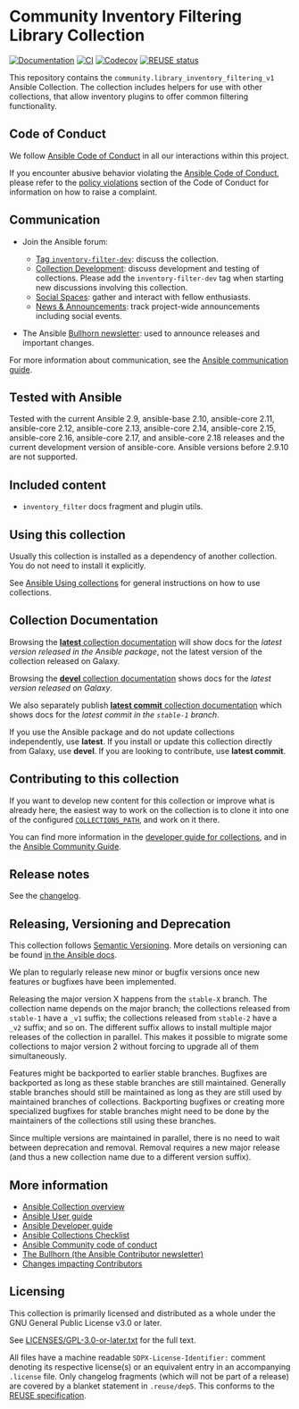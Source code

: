 <!--
Copyright (c) Ansible Project
GNU General Public License v3.0+ (see LICENSES/GPL-3.0-or-later.txt or https://www.gnu.org/licenses/gpl-3.0.txt)
SPDX-License-Identifier: GPL-3.0-or-later
-->

# Community Inventory Filtering Library Collection
[![Documentation](https://img.shields.io/badge/docs-brightgreen.svg)](https://docs.ansible.com/ansible/devel/collections/community/library_inventory_filtering_v1/)
[![CI](https://github.com/ansible-collections/community.library_inventory_filtering/actions/workflows/ansible-test.yml/badge.svg?branch=stable-1)](https://github.com/ansible-collections/community.library_inventory_filtering/actions)
[![Codecov](https://img.shields.io/codecov/c/github/ansible-collections/community.library_inventory_filtering)](https://codecov.io/gh/ansible-collections/community.library_inventory_filtering)
[![REUSE status](https://api.reuse.software/badge/github.com/ansible-collections/community.library_inventory_filtering)](https://api.reuse.software/info/github.com/ansible-collections/community.library_inventory_filtering)

This repository contains the `community.library_inventory_filtering_v1` Ansible Collection. The collection includes helpers for use with other collections, that allow inventory plugins to offer common filtering functionality.

## Code of Conduct

We follow [Ansible Code of Conduct](https://docs.ansible.com/ansible/latest/community/code_of_conduct.html) in all our interactions within this project.

If you encounter abusive behavior violating the [Ansible Code of Conduct](https://docs.ansible.com/ansible/latest/community/code_of_conduct.html), please refer to the [policy violations](https://docs.ansible.com/ansible/latest/community/code_of_conduct.html#policy-violations) section of the Code of Conduct for information on how to raise a complaint.

## Communication

* Join the Ansible forum:
  * [Tag `inventory-filter-dev`](https://forum.ansible.com/tag/inventory-filter-dev): discuss the collection.
  * [Collection Development](https://forum.ansible.com/c/project/collection-development/27): discuss development and testing of collections. Please add the `inventory-filter-dev` tag when starting new discussions involving this collection.
  * [Social Spaces](https://forum.ansible.com/c/chat/4): gather and interact with fellow enthusiasts.
  * [News & Announcements](https://forum.ansible.com/c/news/5): track project-wide announcements including social events.

* The Ansible [Bullhorn newsletter](https://docs.ansible.com/ansible/devel/community/communication.html#the-bullhorn): used to announce releases and important changes.

For more information about communication, see the [Ansible communication guide](https://docs.ansible.com/ansible/devel/community/communication.html).

## Tested with Ansible

Tested with the current Ansible 2.9, ansible-base 2.10, ansible-core 2.11, ansible-core 2.12, ansible-core 2.13, ansible-core 2.14, ansible-core 2.15, ansible-core 2.16, ansible-core 2.17, and ansible-core 2.18 releases and the current development version of ansible-core. Ansible versions before 2.9.10 are not supported.

## Included content

- `inventory_filter` docs fragment and plugin utils.

## Using this collection

Usually this collection is installed as a dependency of another collection. You do not need to install it explicitly.

See [Ansible Using collections](https://docs.ansible.com/ansible/latest/user_guide/collections_using.html) for general instructions on how to use collections.

## Collection Documentation

Browsing the [**latest** collection documentation](https://docs.ansible.com/ansible/latest/collections/community/library_inventory_filtering_v1) will show docs for the _latest version released in the Ansible package_, not the latest version of the collection released on Galaxy.

Browsing the [**devel** collection documentation](https://docs.ansible.com/ansible/devel/collections/community/library_inventory_filtering_v1) shows docs for the _latest version released on Galaxy_.

We also separately publish [**latest commit** collection documentation](https://ansible-collections.github.io/community.library_inventory_filtering/branch/stable-1/) which shows docs for the _latest commit in the `stable-1` branch_.

If you use the Ansible package and do not update collections independently, use **latest**. If you install or update this collection directly from Galaxy, use **devel**. If you are looking to contribute, use **latest commit**.

## Contributing to this collection

If you want to develop new content for this collection or improve what is already here, the easiest way to work on the collection is to clone it into one of the configured [`COLLECTIONS_PATH`](https://docs.ansible.com/ansible/latest/reference_appendices/config.html#collections-paths), and work on it there.

You can find more information in the [developer guide for collections](https://docs.ansible.com/ansible/devel/dev_guide/developing_collections.html#contributing-to-collections), and in the [Ansible Community Guide](https://docs.ansible.com/ansible/latest/community/index.html).

## Release notes

See the [changelog](https://github.com/ansible-collections/community.library_inventory_filtering/tree/stable-1/CHANGELOG.md).

## Releasing, Versioning and Deprecation

This collection follows [Semantic Versioning](https://semver.org/). More details on versioning can be found [in the Ansible docs](https://docs.ansible.com/ansible/latest/dev_guide/developing_collections.html#collection-versions).

We plan to regularly release new minor or bugfix versions once new features or bugfixes have been implemented.

Releasing the major version X happens from the `stable-X` branch. The collection name depends on the major branch; the collections released from `stable-1` have a `_v1` suffix; the collections released from `stable-2` have a `_v2` suffix; and so on. The different suffix allows to install multiple major releases of the collection in parallel. This makes it possible to migrate some collections to major version 2 without forcing to upgrade all of them simultaneously.

Features might be backported to earlier stable branches. Bugfixes are backported as long as these stable branches are still maintained. Generally stable branches should still be maintained as long as they are still used by maintained branches of collections. Backporting bugfixes or creating more specialized bugfixes for stable branches might need to be done by the maintainers of the collections still using these branches.

Since multiple versions are maintained in parallel, there is no need to wait between deprecation and removal. Removal requires a new major release (and thus a new collection name due to a different version suffix).

## More information

- [Ansible Collection overview](https://github.com/ansible-collections/overview)
- [Ansible User guide](https://docs.ansible.com/ansible/latest/user_guide/index.html)
- [Ansible Developer guide](https://docs.ansible.com/ansible/latest/dev_guide/index.html)
- [Ansible Collections Checklist](https://github.com/ansible-collections/overview/blob/master/collection_requirements.rst)
- [Ansible Community code of conduct](https://docs.ansible.com/ansible/latest/community/code_of_conduct.html)
- [The Bullhorn (the Ansible Contributor newsletter)](https://us19.campaign-archive.com/home/?u=56d874e027110e35dea0e03c1&id=d6635f5420)
- [Changes impacting Contributors](https://github.com/ansible-collections/overview/issues/45)

## Licensing

This collection is primarily licensed and distributed as a whole under the GNU General Public License v3.0 or later.

See [LICENSES/GPL-3.0-or-later.txt](https://github.com/ansible-collections/community.library_inventory_filtering/blob/stable-1/COPYING) for the full text.

All files have a machine readable `SDPX-License-Identifier:` comment denoting its respective license(s) or an equivalent entry in an accompanying `.license` file. Only changelog fragments (which will not be part of a release) are covered by a blanket statement in `.reuse/dep5`. This conforms to the [REUSE specification](https://reuse.software/spec/).
